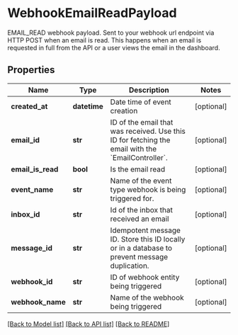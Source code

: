 # WebhookEmailReadPayload

EMAIL_READ webhook payload. Sent to your webhook url endpoint via HTTP POST when an email is read. This happens when an email is requested in full from the API or a user views the email in the dashboard.
## Properties
Name | Type | Description | Notes
------------ | ------------- | ------------- | -------------
**created_at** | **datetime** | Date time of event creation | [optional] 
**email_id** | **str** | ID of the email that was received. Use this ID for fetching the email with the &#x60;EmailController&#x60;. | [optional] 
**email_is_read** | **bool** | Is the email read | [optional] 
**event_name** | **str** | Name of the event type webhook is being triggered for. | [optional] 
**inbox_id** | **str** | Id of the inbox that received an email | [optional] 
**message_id** | **str** | Idempotent message ID. Store this ID locally or in a database to prevent message duplication. | [optional] 
**webhook_id** | **str** | ID of webhook entity being triggered | [optional] 
**webhook_name** | **str** | Name of the webhook being triggered | [optional] 

[[Back to Model list]](../README#documentation-for-models) [[Back to API list]](../README#documentation-for-api-endpoints) [[Back to README]](../README)


